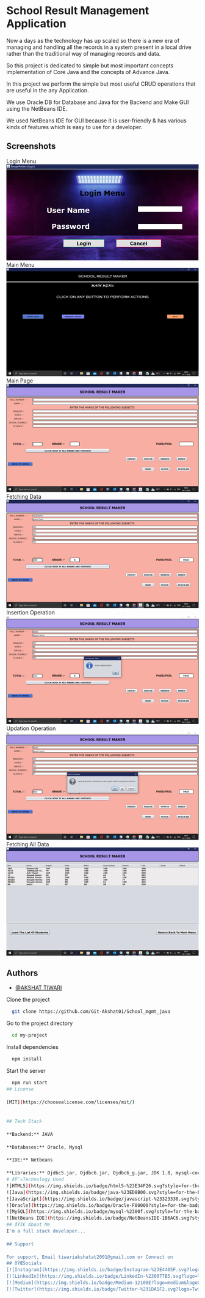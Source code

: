 # School Result Management Application


Now a days as the technology has up scaled so there is a new era of managing and handling all the records in a system present in a local drive rather than the traditional way of managing records and data.


So this project is dedicated to simple but most important concepts implementation of Core Java and the concepts of Advance Java.


In this project we perform the simple but most useful CRUD operations that are useful in the any Application.


We use Oracle DB for Database and Java for the Backend and Make GUI using the NetBeans IDE.


We used NetBeans IDE for GUI because it is user-friendly & has various kinds of features which is easy to use for a developer.
## Screenshots

Login Menu ![Login Menu](https://github.com/Git-Akshat01/School_mgmt_java/blob/main/Screenshots/Login.png)
Main Menu ![Main Menu](https://github.com/Git-Akshat01/School_mgmt_java/blob/main/Screenshots/MainMenu.png)
Main Page ![Main Page](https://github.com/Git-Akshat01/School_mgmt_java/blob/main/Screenshots/MainPage.png)
Fetching Data ![Fetching Data](https://github.com/Git-Akshat01/School_mgmt_java/blob/main/Screenshots/Insertion.png)
Insertion Operation ![Insertion Operation](https://github.com/Git-Akshat01/School_mgmt_java/blob/main/Screenshots/Inserted.png)
Updation Operation ![Updation Operation](https://github.com/Git-Akshat01/School_mgmt_java/blob/main/Screenshots/Updation.png)
Fetching All Data ![Fetching All Data](https://github.com/Git-Akshat01/School_mgmt_java/blob/main/Screenshots/LoadResult.png)


## Authors

- [@AKSHAT TIWARI](https://github.com/Git-Akshat01)


Clone the project

```bash
  git clone https://github.com/Git-Akshat01/School_mgmt_java
```

Go to the project directory

```bash
  cd my-project
```

Install dependencies

```bash
  npm install
```

Start the server

```bash
  npm run start
## License

[MIT](https://choosealicense.com/licenses/mit/)


## Tech Stack

**Backend:** JAVA

**Databases:** Oracle, Mysql

**IDE:** Netbeans

**Libraries:** Ojdbc5.jar, Ojdbc6.jar, Ojdbc6_g.jar, JDK 1.8, mysql-connector-java-8.0.2
# ðŸ’»Technology Used
![HTML5](https://img.shields.io/badge/html5-%23E34F26.svg?style=for-the-badge&logo=html5&logoColor=white) 
![Java](https://img.shields.io/badge/java-%23ED8B00.svg?style=for-the-badge&logo=java&logoColor=white)
![JavaScript](https://img.shields.io/badge/javascript-%23323330.svg?style=for-the-badge&logo=javascript&logoColor=%23F7DF1E) 
![Oracle](https://img.shields.io/badge/Oracle-F80000?style=for-the-badge&logo=oracle&logoColor=white)
![MySQL](https://img.shields.io/badge/mysql-%2300f.svg?style=for-the-badge&logo=mysql&logoColor=white) 
![NetBeans IDE](https://img.shields.io/badge/NetBeansIDE-1B6AC6.svg?style=for-the-badge&logo=apache-netbeans-ide&logoColor=white)
## ðŸš€ About Me
I'm a full stack developer...

## Support

For support, Email tiwariakshatat2001@gmail.com or Connect on 
## ðŸŒSocials
[![Instagram](https://img.shields.io/badge/Instagram-%23E4405F.svg?logo=Instagram&logoColor=white)](https://instagram.com/akshat.tiwari.7) 
[![LinkedIn](https://img.shields.io/badge/LinkedIn-%230077B5.svg?logo=linkedin&logoColor=white)](https://linkedin.com/in/www.linkedin.com/in/akshat-tiwari-18a5a2192) 
[![Medium](https://img.shields.io/badge/Medium-12100E?logo=medium&logoColor=white)](https://medium.com/@akshattiwari0901) 
[![Twitter](https://img.shields.io/badge/Twitter-%231DA1F2.svg?logo=Twitter&logoColor=white)](https://twitter.com/AkshatT42615638)  
